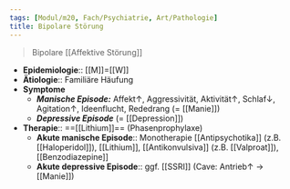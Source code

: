 ```yaml
---
tags: [Modul/m20, Fach/Psychiatrie, Art/Pathologie]
title: Bipolare Störung
---
```

> Bipolare [[Affektive Störung]]
- **Epidemiologie**:: [[M]]=[[W]] 
- **Ätiologie**:: Familiäre Häufung
- **Symptome**
	- ***Manische Episode:*** Affekt↑, Aggressivität, Aktivität↑, Schlaf↓, Agitation↑, Ideenflucht, Rededrang (= [[Manie]])
	- ***Depressive Episode*** (= [[Depression]])
- **Therapie**:: ==[[Lithium]]== (Phasenprophylaxe)
	- **Akute manische Episode**:: Monotherapie [[Antipsychotika]] (z.B. [[Haloperidol]]), [[Lithium]], [[Antikonvulsiva]] (z.B. [[Valproat]]), [[Benzodiazepine]]
	- **Akute depressive Episode**:: ggf. [[SSRI]] (Cave: Antrieb↑ → [[Manie]])